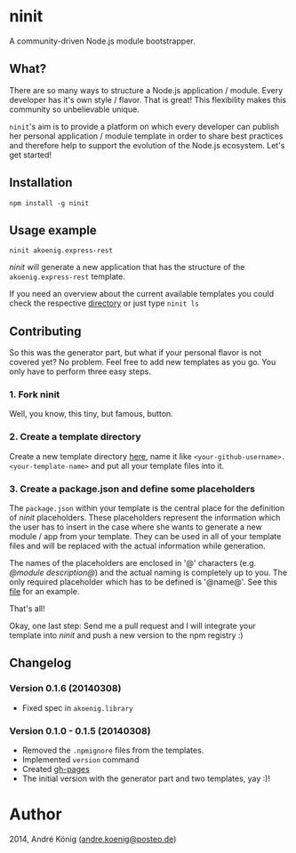# ninit

A community-driven Node.js module bootstrapper.

## What?

There are so many ways to structure a Node.js application / module. Every developer has it's own style / flavor. That is great! This flexibility makes this community so unbelievable unique.

`ninit`'s aim is to provide a platform on which every developer can publish her personal application / module template in order to share best practices and therefore help to support the evolution of the Node.js ecosystem. Let's get started!

## Installation

    npm install -g ninit

## Usage example

    ninit akoenig.express-rest

_ninit_ will generate a new application that has the structure of the `akoenig.express-rest` template.


If you need an overview about the current available templates you could check the respective [directory](https://github.com/akoenig/ninit/tree/master/templates) or just type `ninit ls`

## Contributing

So this was the generator part, but what if your personal flavor is not covered yet? No problem. Feel free to add new templates as you go. You only have to perform three easy steps.

### 1. Fork ninit

Well, you know, this tiny, but famous, button.

### 2. Create a template directory

Create a new template directory [here](https://github.com/akoenig/ninit/tree/master/templates), name it like `<your-github-username>.<your-template-name>` and put all your template files into it.

### 3. Create a package.json and define some placeholders

The `package.json` within your template is the central place for the definition of _ninit_ placeholders. These placeholders represent the information which the user has to insert in the case where she wants to generate a new module / app from your template. They can be used in all of your template files and will be replaced with the actual information while generation.

The names of the placeholders are enclosed in '@' characters (e.g. _@module description@_) and the actual naming is completely up to you. The only required placeholder which has to be defined is '@name@'. See this [file](https://github.com/akoenig/ninit/blob/master/templates/akoenig.library/package.json) for an example.

That's all!

Okay, one last step: Send me a pull request and I will integrate your template into _ninit_ and push a new version to the npm registry :)

## Changelog

### Version 0.1.6 (20140308)

- Fixed spec in `akoenig.library`

### Version 0.1.0 - 0.1.5 (20140308)

- Removed the `.npmignore` files from the templates.
- Implemented `version` command
- Created [gh-pages](http://akoenig.github.io/ninit)
- The initial version with the generator part and two templates, yay :)!

# Author

2014, André König (andre.koenig@posteo.de)
